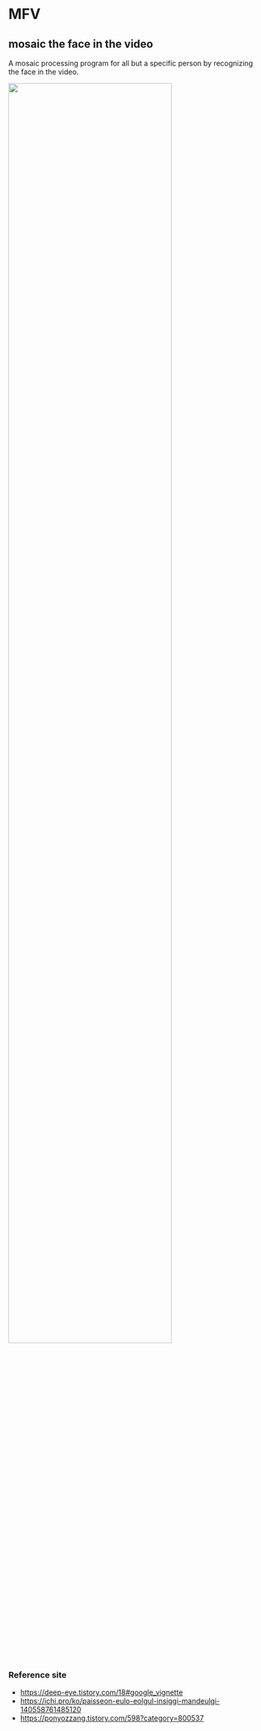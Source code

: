 # MFV
## mosaic the face in the video

A mosaic processing program for all but a specific person by recognizing the face in the video.

<img width="80%" src="https://user-images.githubusercontent.com/37572031/146848665-9d93c54b-293b-4e4a-8625-2b0b7d0cf17c.gif"/>

### Reference site
- https://deep-eye.tistory.com/18#google_vignette
- https://ichi.pro/ko/paisseon-eulo-eolgul-insiggi-mandeulgi-140558761485120
- https://ponyozzang.tistory.com/598?category=800537
